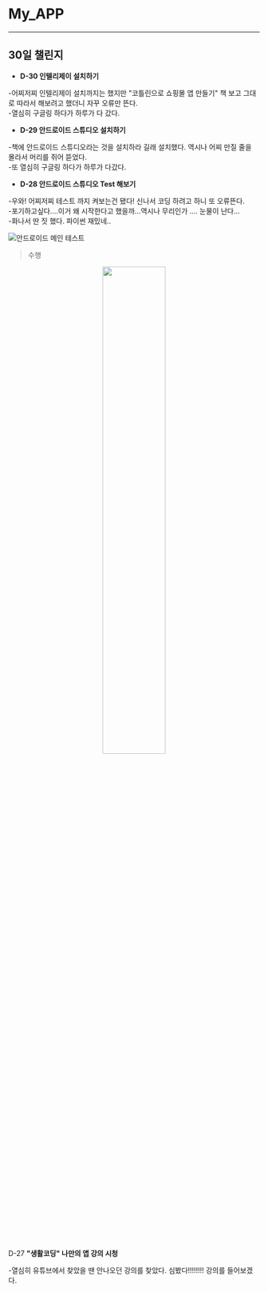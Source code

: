 # My_APP

---
## 30일 챌린지  
   
 
+ __D-30 인텔리제이 설치하기__  

 -어찌저찌 인텔리제이 설치까지는 했지만 "코틀린으로 쇼핑몰 앱 만들기" 책 보고 그대로 따라서 해보려고 했더니 자꾸 오류만 뜬다.  
 -열심히 구글링 하다가 하루가 다 갔다.  
 
+ __D-29 안드로이드 스튜디오 설치하기__  

 -책에 안드로이드 스튜디오라는 것을 설치하라 길래 설치했다. 역시나 어찌 만질 줄을 몰라서 머리를 쥐어 뜯었다.  
 -또 열심히 구글링 하다가 하루가 다갔다.  
 
+ __D-28 안드로이드 스튜디오 Test 해보기__  
    
 -우와! 어찌저찌 테스트 까지 켜보는건 됐다! 신나서 코딩 하려고 하니 또 오류뜬다.  
 -포기하고싶다....이거 왜 시작한다고 했을까...역시나 무리인가 .... 눈물이 난다...  
 -화나서 딴 짓 했다. 파이썬 재밌네..
 
  
![안드로이드 메인 테스트](https://user-images.githubusercontent.com/77481265/106556328-9f5ffb00-6562-11eb-9973-960153f1e852.JPG)  
 
>수행

<center><img src="https://user-images.githubusercontent.com/77481265/106556487-0c739080-6563-11eb-8dfe-3413a07f123b.JPG" width="50%" height="50%"></center>  
  
    
    

 D-27 __"생활코딩" 나만의 앱 강의 시청__  
 
 -열심히 유튜브에서 찾았을 땐 안나오던 강의를 찾았다. 심봤다!!!!!!!! 강의를 들어보겠다.  
  
